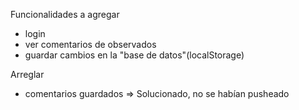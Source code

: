Funcionalidades a agregar

* login
* ver comentarios de observados
* guardar cambios en la "base de datos"(localStorage)

Arreglar

* comentarios guardados => Solucionado, no se habían pusheado